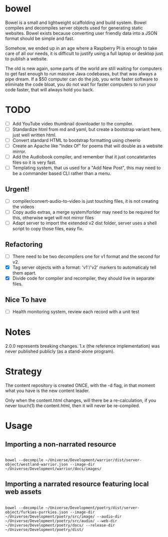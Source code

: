 # bowel
Bowel is a small and lightweight scaffolding and build system.
Bowel compiles and decompiles server objects used for generating static websites.
Bowel exists because converting user friendly data into a JSON format should be simple and fast.

Somehow, we ended up in an age where a Raspberry PI is enough to take care of all our needs,
it is difficult to justify using a full laptop or desktop just to publish a website.

The old is new again, some parts of the world are still waiting for computers to get fast enough to run massive Java codebases, but that was always a pipe dream.
If a $50 computer can do the job, you write faster software to eliminate the code bloat, you do not wait for faster computers to run your code faster, that will always hold you back.

# TODO

- [ ] Add YouTube video thumbnail downloader to the compiler.
- [ ] Standardize html from md and yaml, but create a bootstrap variant here, just well written html.
- [ ] Convert standard HTML to bootstrap formatting using cheerio
- [ ] Create an Apache like "Index Of" for poems that will double as a website mirror.
- [ ] Add the Audiobook compiler, and remember that it just concatetantes files so it is very fast.
- [ ] Templating system, that us used for a "Add New Post", this may need to be a commander based CLI rather than a menu.

## Urgent!
- [ ] compiler/convert-audio-to-video is just touching files, it is not creating the videos
- [ ] Copy audio extras, a merge system/forlder may need to be required for this, otherwise wget will not mirror files
- [ ] Adapt server to import the extended v2 dist folder, server uses a shell script to copy those files, easy fix.

## Refactoring

- [ ] There need to be two decompilers one for v1 format and the second for v2.
- [x] Tag server objects with a format: 'v1'/'v2' markers to automaticaly tell them apart.
- [x] Divide code for compiler and recompiler, they should live in separate files.

## Nice To have

- [ ] Health monitoring system, review each record with a unit test

# Notes

2.0.0 represents breaking changes.
1.x (the reference implementation) was never published publicly (as a stand-alone program).

# Strategy

The content repository is created ONCE, with the -d flag,
in that moment what you have is the new content leader.

Only when the content.html changes, will there be a re-calculation,
if you never touch(1) the content.html, then it will never be re-compiled.

# Usage

## Importing a non-narrated resource

```shell

bowel --decompile ~/Universe/Development/warrior/dist/server-object/westland-warrior.json --image-dir ~/Universe/Development/warrior/docs/images/

```

## Importing a narrated resource featuring local web assets

```shell

bowel --decompile ~/Universe/Development/poetry/dist/server-object/furkies-purrkies.json --image-dir ~/Universe/Development/poetry/src/image/ --audio-dir ~/Universe/Development/poetry/src/audio/ --web-dir ~/Universe/Development/poetry/docs/ --release-dir ~/Universe/Development/poetry/dist/


```
